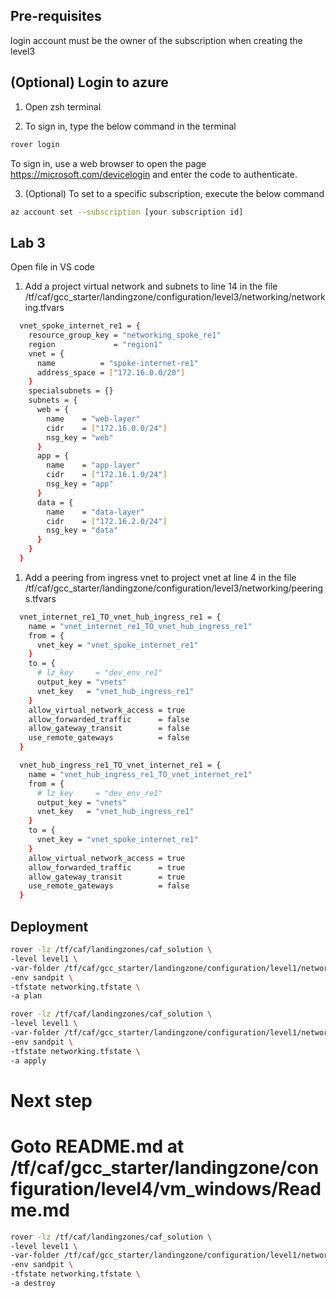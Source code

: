 
## Pre-requisites

login account must be the owner of the subscription when creating the level3

## (Optional) Login to azure

1. Open zsh terminal

2. To sign in, type the below command in the terminal
```bash
rover login
```
To sign in, use a web browser to open the page https://microsoft.com/devicelogin and enter the code to authenticate.

3. (Optional) To set to a specific subscription, execute the below command
```bash
az account set --subscription [your subscription id] 
```


## Lab 3
Open file in VS code

1. Add a project virtual network and subnets to line 14 in the file
/tf/caf/gcc_starter/landingzone/configuration/level3/networking/networking.tfvars

```bash
  vnet_spoke_internet_re1 = { 
    resource_group_key = "networking_spoke_re1"
    region             = "region1"
    vnet = {
      name          = "spoke-internet-re1"
      address_space = ["172.16.0.0/20"]
    }
    specialsubnets = {}
    subnets = {
      web = {
        name    = "web-layer"
        cidr    = ["172.16.0.0/24"]
        nsg_key = "web"
      }
      app = {
        name    = "app-layer"
        cidr    = ["172.16.1.0/24"]
        nsg_key = "app"
      }
      data = {
        name    = "data-layer"
        cidr    = ["172.16.2.0/24"]
        nsg_key = "data"
      }
    }    
  }
```

1. Add a peering from ingress vnet to project vnet at line 4 in the file
/tf/caf/gcc_starter/landingzone/configuration/level3/networking/peerings.tfvars

```bash
  vnet_internet_re1_TO_vnet_hub_ingress_re1 = {
    name = "vnet_internet_re1_TO_vnet_hub_ingress_re1"
    from = {
      vnet_key = "vnet_spoke_internet_re1"
    }
    to = {
      # lz_key     = "dev_env_re1"
      output_key = "vnets"
      vnet_key   = "vnet_hub_ingress_re1"
    }
    allow_virtual_network_access = true
    allow_forwarded_traffic      = false
    allow_gateway_transit        = false
    use_remote_gateways          = false
  }

  vnet_hub_ingress_re1_TO_vnet_internet_re1 = {
    name = "vnet_hub_ingress_re1_TO_vnet_internet_re1"
    from = {
      # lz_key     = "dev_env_re1"
      output_key = "vnets"
      vnet_key   = "vnet_hub_ingress_re1"
    }
    to = {
      vnet_key = "vnet_spoke_internet_re1"
    }
    allow_virtual_network_access = true
    allow_forwarded_traffic      = true
    allow_gateway_transit        = true
    use_remote_gateways          = false
  }
```

## Deployment

```bash
rover -lz /tf/caf/landingzones/caf_solution \
-level level1 \
-var-folder /tf/caf/gcc_starter/landingzone/configuration/level1/networking \
-env sandpit \
-tfstate networking.tfstate \
-a plan
```

```bash
rover -lz /tf/caf/landingzones/caf_solution \
-level level1 \
-var-folder /tf/caf/gcc_starter/landingzone/configuration/level1/networking \
-env sandpit \
-tfstate networking.tfstate \
-a apply 
```

# Next step
# Goto README.md at /tf/caf/gcc_starter/landingzone/configuration/level4/vm_windows/Readme.md

```bash
rover -lz /tf/caf/landingzones/caf_solution \
-level level1 \
-var-folder /tf/caf/gcc_starter/landingzone/configuration/level1/networking \
-env sandpit \
-tfstate networking.tfstate \
-a destroy
```
